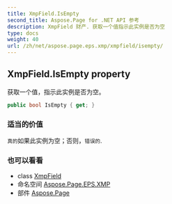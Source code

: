 ```yaml
---
title: XmpField.IsEmpty
second_title: Aspose.Page for .NET API 参考
description: XmpField 财产. 获取一个值指示此实例是否为空
type: docs
weight: 40
url: /zh/net/aspose.page.eps.xmp/xmpfield/isempty/
---
```

## XmpField.IsEmpty property

获取一个值，指示此实例是否为空。

```csharp
public bool IsEmpty { get; }
```

### 适当的价值

`真的`如果此实例为空；否则，`错误的`.

### 也可以看看

* class [XmpField](../)
* 命名空间 [Aspose.Page.EPS.XMP](../../xmpfield/)
* 部件 [Aspose.Page](../../../)


